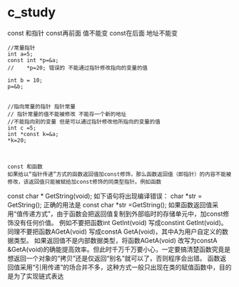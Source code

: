 # c_study

const 和指针
const再前面 值不能变  const在后面 地址不能变

    //常量指针
    int a=5;
    const int *p=&a;
    //    *p=20; 错误的 不能通过指针修改指向的变量的值

    int b = 10;
    p=&b;


    //指向常量的指针 指针常量
    // 指针常量的值不能被修改 不能存一个新的地址
    //不能指向别的变量 但是可以通过指针修改他所指向的变量的值
    int c =5;
    int *const k=&a;
    *k=20;
    
    
    
    const 和函数
    如果给以“指针传递”方式的函数返回值加const修饰，那么函数返回值（即指针）的内容不能被修改，该返回值只能被赋给加const修饰的同类型指针。例如函数
const char * GetString(void);
如下语句将出现编译错误：
char *str = GetString();
正确的用法是
const char  *str =GetString();
如果函数返回值采用“值传递方式”，由于函数会把返回值复制到外部临时的存储单元中，加const修饰没有任何价值。
例如不要把函数int GetInt(void) 写成constint GetInt(void)。
同理不要把函数AGetA(void) 写成constA GetA(void)，其中A为用户自定义的数据类型。
如果返回值不是内部数据类型，将函数AGetA(void) 改写为constA &GetA(void)的确能提高效率。但此时千万千万要小心，一定要搞清楚函数究竟是想返回一个对象的“拷贝”还是仅返回“别名”就可以了，否则程序会出错。
函数返回值采用“引用传递”的场合并不多，这种方式一般只出现在类的赋值函数中，目的是为了实现链式表达

